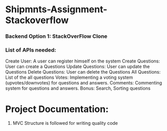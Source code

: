 # Shipmnts-Assignment-Stackoverflow

### Backend Option 1: StackOverFlow Clone
### List of APIs needed:
Create User: A user can register himself on the system
Create Questions: User can create a Questions
Update Questions: User can update the Questions
Delete Questions: User can delete the Questions
All Questions: List of the all questions 
Votes: Implementing a voting system (upvotes/downvotes) for questions and answers.
Comments: Commenting system for questions and answers.
Bonus: Search, Sorting questions



# Project Documentation:
1. MVC Structure is followed for writing quality code